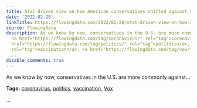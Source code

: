 ```yaml
---
title: Stat-driven view on how American conservatives shifted against vaccine
date: '2022-02-28'
linkTitle: https://flowingdata.com/2022/02/28/stat-driven-view-on-how-american-conservatives-shifted-against-vaccine/
source: FlowingData
description: As we know by now, conservatives in the U.S. are more commonly against&#8230;<p><strong>Tags:</strong>
  <a href="https://flowingdata.com/tag/coronavirus/" rel="tag">coronavirus</a>, <a
  href="https://flowingdata.com/tag/politics/" rel="tag">politics</a>, <a href="https://flowingdata.com/tag/vaccination/"
  rel="tag">vaccination</a>, <a href="https://flowingdata.com/tag/vox/" rel="tag">Vox</a></p>
  ...
disable_comments: true
---
```

As we know by now, conservatives in the U.S. are more commonly against&#8230;<p><strong>Tags:</strong> <a href="https://flowingdata.com/tag/coronavirus/" rel="tag">coronavirus</a>, <a href="https://flowingdata.com/tag/politics/" rel="tag">politics</a>, <a href="https://flowingdata.com/tag/vaccination/" rel="tag">vaccination</a>, <a href="https://flowingdata.com/tag/vox/" rel="tag">Vox</a></p> ...